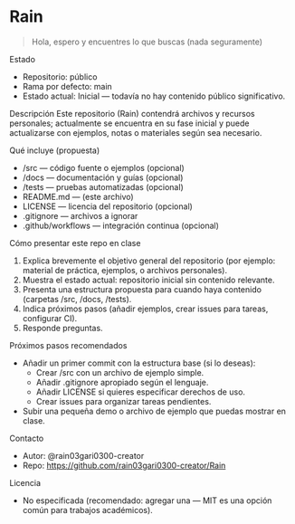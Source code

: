 # Rain

> Hola, espero y encuentres lo que buscas (nada seguramente)

Estado
- Repositorio: público
- Rama por defecto: main
- Estado actual: Inicial — todavía no hay contenido público significativo.

Descripción
Este repositorio (Rain) contendrá archivos y recursos personales; actualmente se encuentra en su fase inicial y puede actualizarse con ejemplos, notas o materiales según sea necesario.

Qué incluye (propuesta)
- /src — código fuente o ejemplos (opcional)
- /docs — documentación y guías (opcional)
- /tests — pruebas automatizadas (opcional)
- README.md — (este archivo)
- LICENSE — licencia del repositorio (opcional)
- .gitignore — archivos a ignorar
- .github/workflows — integración continua (opcional)

Cómo presentar este repo en clase
1. Explica brevemente el objetivo general del repositorio (por ejemplo: material de práctica, ejemplos, o archivos personales).
2. Muestra el estado actual: repositorio inicial sin contenido relevante.
3. Presenta una estructura propuesta para cuando haya contenido (carpetas /src, /docs, /tests).
4. Indica próximos pasos (añadir ejemplos, crear issues para tareas, configurar CI).
5. Responde preguntas.

Próximos pasos recomendados
- Añadir un primer commit con la estructura base (si lo deseas):
  - Crear /src con un archivo de ejemplo simple.
  - Añadir .gitignore apropiado según el lenguaje.
  - Añadir LICENSE si quieres especificar derechos de uso.
  - Crear issues para organizar tareas pendientes.
- Subir una pequeña demo o archivo de ejemplo que puedas mostrar en clase.

Contacto
- Autor: @rain03gari0300-creator
- Repo: https://github.com/rain03gari0300-creator/Rain

Licencia
- No especificada (recomendado: agregar una — MIT es una opción común para trabajos académicos).
